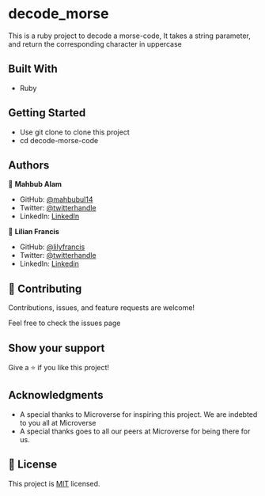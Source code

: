 # decode_morse

This is a ruby project to decode a morse-code, It takes a string parameter, and return the corresponding character in uppercase

## Built With

- Ruby

## Getting Started

- Use git clone to clone this project
- cd decode-morse-code
## Authors

👤 **Mahbub Alam**
- GitHub: [@mahbubul14](https://github.com/mahbubul14)
- Twitter: [@twitterhandle](https://twitter.com/mahbubul_14)
- LinkedIn: [LinkedIn](https://www.linkedin.com/in/mahbubul14/) 

👤 **Lilian Francis**

- GitHub: [@lilyfrancis](https://github.com/lilyfrancis)
- Twitter: [@twitterhandle](https://twitter.com/ifnotlily)
- LinkedIn: [Linkedin](https://https://www.linkedin.com/in/lilianfrancis)

## 🤝 Contributing

Contributions, issues, and feature requests are welcome!

Feel free to check the issues page 

## Show your support

Give a ⭐️ if you like this project!

## Acknowledgments

- A special thanks to Microverse for inspiring this project. We are indebted to you all at Microverse
- A special thanks goes to all our peers at Microverse for being there for us.

## 📝 License

This project is [MIT](./MIT.md) licensed.
